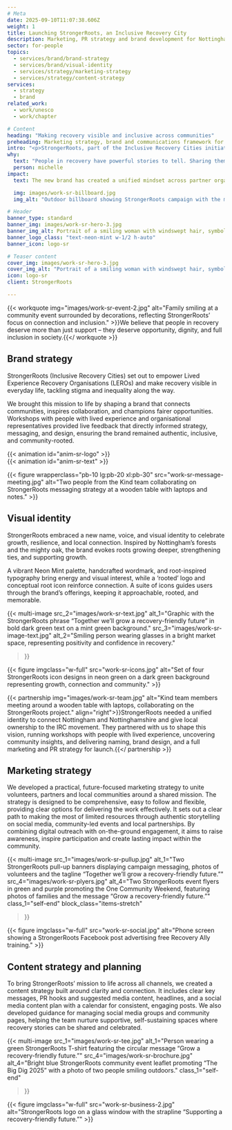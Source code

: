 ```yaml
---
# Meta
date: 2025-09-10T11:07:38.606Z
weight: 1
title: Launching StrongerRoots, an Inclusive Recovery City
description: Marketing, PR strategy and brand development for Nottinghamshire-wide recovery movement
sector: for-people
topics:
  - services/brand/brand-strategy
  - services/brand/visual-identity
  - services/strategy/marketing-strategy
  - services/strategy/content-strategy
services:
  - strategy
  - brand
related_work:
  - work/unesco
  - work/chapter

# Content
heading: "Making recovery visible and inclusive across communities"
preheading: Marketing strategy, brand and communications framework for inclusive recovery network, StrongerRoots.
intro: "<p>StrongerRoots, part of the Inclusive Recovery Cities initiative, is transforming how addiction and recovery are understood in Nottingham and Nottinghamshire. By tackling stigma, educating services, and partnering with employers and communities, it creates welcoming spaces where people in recovery are supported to thrive, grow, and build stronger, connected futures.</p>"
why:
  text: "People in recovery have powerful stories to tell. Sharing them helps build understanding and pride while creating stronger, more connected communities."
  person: michelle
impact:
  text: The new brand has created a unified mindset across partner organisations, giving the movement a shared voice and stronger presence. Its bold visual identity helps it stand out in the community while setting a benchmark for best practice within the wider Inclusive Recovery Cities initiative.

  img: images/work-sr-billboard.jpg
  img_alt: "Outdoor billboard showing StrongerRoots campaign with the message “Together we’ll grow a recovery-friendly future” beside a smiling young woman."

# Header
banner_type: standard
banner_img: images/work-sr-hero-3.jpg
banner_img_alt: Portrait of a smiling woman with windswept hair, symbolising growth, strength and optimism in recovery.
banner_logo_class: "text-neon-mint w-1/2 h-auto"
banner_icon: logo-sr

# Teaser content
cover_img: images/work-sr-hero-3.jpg
cover_img_alt: "Portrait of a smiling woman with windswept hair, symbolising growth, strength and optimism in recovery."
icon: logo-sr
client: StrongerRoots

---
```


{{< workquote img="images/work-sr-event-2.jpg" alt="Family smiling at a community event surrounded by decorations, reflecting StrongerRoots’ focus on connection and inclusion." >}}We believe that people in recovery deserve more than just support – they deserve opportunity, dignity, and full inclusion in society.{{</ workquote >}}

<!-- Text left -->
<div class="w-full grid grid-cols-12 gap-x-2.5 gap-y-6 lg:gap-6 xl:gap-8">
  <div class="prose col-span-full lg:col-span-8">

  ## Brand strategy

  StrongerRoots (Inclusive Recovery Cities) set out to empower Lived Experience Recovery Organisations (LEROs) and make recovery visible in everyday life, tackling stigma and inequality along the way.

  We brought this mission to life by shaping a brand that connects communities, inspires collaboration, and champions fairer opportunities. Workshops with people with lived experience and organisational representatives provided live feedback that directly informed strategy, messaging, and design, ensuring the brand remained authentic, inclusive, and community-rooted.
  </div>
</div>

<div class="w-full grid grid-cols-12 gap-x-2.5 gap-y-6 lg:gap-6 xl:gap-8">
  <div class="col-span-full lg:col-span-4 aspect-square relative overflow-hidden self-end">
    {{< animation id="anim-sr-logo" >}}
  </div>
  <div class="aspect-4/3 col-span-full lg:col-span-8 bg-[#71e7fa]">
    <div class="w-[80%] h-full mx-auto flex items-center justify-center">
      {{< animation id="anim-sr-text" >}}
    </div>
  </div>
</div>

{{< figure wrapperclass="pb-10 lg:pb-20 xl:pb-30" src="work-sr-message-meeting.jpg" alt="Two people from the Kind team collaborating on StrongerRoots messaging strategy at a wooden table with laptops and notes." >}}


<!-- Text right -->
<div class="w-full grid grid-cols-12 gap-x-2.5 gap-y-6 lg:gap-6 xl:gap-8 section">
  <div class="prose col-span-full lg:col-span-8 lg:col-start-5">

  ## Visual identity

  StrongerRoots embraced a new name, voice, and visual identity to celebrate growth, resilience, and local connection. Inspired by Nottingham’s forests and the mighty oak, the brand evokes roots growing deeper, strengthening ties, and supporting growth.

  A vibrant Neon Mint palette, handcrafted wordmark, and root-inspired typography bring energy and visual interest, while a ‘rooted’ logo and conceptual root icon reinforce connection. A suite of icons guides users through the brand’s offerings, keeping it approachable, rooted, and memorable.
   
  </div>
</div>

{{< multi-image
  src_2="images/work-sr-text.jpg" alt_1="Graphic with the StrongerRoots phrase “Together we’ll grow a recovery-friendly future” in bold dark green text on a mint green background."
  src_3="images/work-sr-image-text.jpg" alt_2="Smiling person wearing glasses in a bright market space, representing positivity and confidence in recovery."
  >}}



{{< figure imgclass="w-full" src="work-sr-icons.jpg" alt="Set of four StrongerRoots icon designs in neon green on a dark green background representing growth, connection and community." >}}

{{< partnership img="images/work-sr-team.jpg" alt="Kind team members meeting around a wooden table with laptops, collaborating on the StrongerRoots project." align="right">}}StrongerRoots needed a unified identity to connect Nottingham and Nottinghamshire and give local ownership to the IRC movement. They partnered with us to shape this vision, running workshops with people with lived experience, uncovering community insights, and delivering naming, brand design, and a full marketing and PR strategy for launch.{{</ partnership >}}



<!-- Text left -->
<div class="w-full grid grid-cols-12 gap-x-2.5 gap-y-6 lg:gap-6 xl:gap-8 section">
  <div class="prose col-span-full lg:col-span-8">

  ## Marketing strategy

  We developed a practical, future-focused marketing strategy to unite volunteers, partners and local communities around a shared mission. The strategy is designed to be comprehensive, easy to follow and flexible, providing clear options for delivering the work effectively. It sets out a clear path to making the most of limited resources through authentic storytelling on social media, community-led events and local partnerships. By combining digital outreach with on-the-ground engagement, it aims to raise awareness, inspire participation and create lasting impact within the community.

   
  </div>
</div>

{{< multi-image
  src_1="images/work-sr-pullup.jpg" alt_1="Two StrongerRoots pull-up banners displaying campaign messaging, photos of volunteers and the tagline “Together we’ll grow a recovery-friendly future.”"
  src_4="images/work-sr-plyers.jpg" alt_4="Two StrongerRoots event flyers in green and purple promoting the One Community Weekend, featuring photos of families and the message “Grow a recovery-friendly future.”"
  class_1="self-end"
  block_class="items-stretch"
  >}}




{{< figure imgclass="w-full" src="work-sr-social.jpg" alt="Phone screen showing a StrongerRoots Facebook post advertising free Recovery Ally training." >}}


<!-- Text right -->
<div class="w-full grid grid-cols-12 gap-x-2.5 gap-y-6 lg:gap-6 xl:gap-8 section">
  <div class="prose col-span-full lg:col-span-8 lg:col-start-5">

  ## Content strategy and planning

  To bring StrongerRoots’ mission to life across all channels, we created a content strategy built around clarity and connection. It includes  clear key messages, PR hooks and suggested media content, headlines, and a social media content plan with a calendar for consistent, engaging posts. We also developed guidance for managing social media groups and community pages, helping the team nurture supportive, self-sustaining spaces where recovery stories can be shared and celebrated.   
  </div>
</div>

{{< multi-image
  src_1="images/work-sr-tee.jpg" alt_1="Person wearing a green StrongerRoots T-shirt featuring the circular message “Grow a recovery-friendly future.”"
  src_4="images/work-sr-brochure.jpg" alt_4="Bright blue StrongerRoots community event leaflet promoting “The Big Dig 2025” with a photo of two people smiling outdoors."
  class_1="self-end"
  >}}

{{< figure imgclass="w-full" src="work-sr-business-2.jpg" alt="StrongerRoots logo on a glass window with the strapline “Supporting a recovery-friendly future.”" >}}


